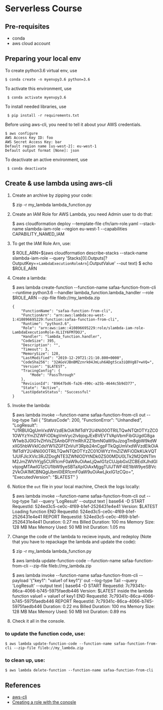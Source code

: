 # Serverless Course

## Pre-requisites
- conda
- aws cloud account 

## Preparing your local env

To create python3.6 virtual env, use

	$ conda create -n myenvpy3.6 python=3.6
	
	
To activate this environment, use

     $ conda activate myenvpy3.6


To install needed libraries, use
 
     $ pip install -r requirements.txt
     

Before using aws-cli, you need to tell it about your AWS credentials. 

	$ aws configure
	AWS Access Key ID: foo
	AWS Secret Access Key: bar
	Default region name [us-west-2]: eu-west-1
	Default output format [None]: json
 
    
To deactivate an active environment, use

     $ conda deactivate


## Create & use lambda using aws-cli
1) Create an archive by zipping your code:


     $ zip -r my_lambda lambda_function.py

2) Create an IAM Role for AWS Lambda, you need Admin user to do that:


  	$ aws cloudformation deploy --template-file cfn/iam-role.yaml --stack-name slambda-iam-role --region eu-west-1 --capabilities CAPABILITY_NAMED_IAM

2) To get the IAM Role Arn, use:


	$ ROLE_ARN=$(aws cloudformation describe-stacks --stack-name slambda-iam-role --query 'Stacks[0].Outputs[?OutputKey==`LambdaExecutionRoleArn`].OutputValue' --out text)
    $ echo $ROLE_ARN
    
3) Create a lambda:

	 
	 $ aws lambda create-function --function-name safaa-function-from-cli --runtime python3.6 --handler lambda_function.lambda_handler  --role $ROLE_ARN --zip-file fileb://my_lambda.zip
	 
       {
           "FunctionName": "safaa-function-from-cli",
           "FunctionArn": "arn:aws:lambda:eu-west-1:410896695229:function:safaa-function-from-cli",
           "Runtime": "python3.6",
           "Role": "arn:aws:iam::410896695229:role/slambda-iam-role-LambdaExecutionRole-XL1IY6FM7DOJ",
           "Handler": "lambda_function.handler",
           "CodeSize": 395,
           "Description": "",
           "Timeout": 3,
           "MemorySize": 128,
           "LastModified": "2019-12-29T21:21:10.800+0000",
           "CodeSha256": "32AGoVJBnBMZznrk04JmLuh6ADgtSca3iQ0VgB7+wVQ=",
           "Version": "$LATEST",
           "TracingConfig": {
               "Mode": "PassThrough"
           },
           "RevisionId": "89647bd6-fa26-490c-a25b-4644c5b9d377",
           "State": "Active",
           "LastUpdateStatus": "Successful"
       }
       
4) Invoke the lambda:


	$ aws lambda invoke --function-name safaa-function-from-cli out --log-type Tail
	{
	    "StatusCode": 200,
	    "FunctionError": "Unhandled",
	    "LogResult": "U1RBUlQgUmVxdWVzdElkOiA1MTdlY2U4Ni00OTRlLTQwNTQtOTYzZC01OWYzYmZlZWFiODkgVmVyc2lvbjogJExBVEVTVApVbmFibGUgdG8gaW1wb3J0IG1vZHVsZSAnbGFtYmRhX2Z1bmN0aW9uJzogTm8gbW9kdWxlIG5hbWVkICdsYW1iZGFfZnVuY3Rpb24nCgpFTkQgUmVxdWVzdElkOiA1MTdlY2U4Ni00OTRlLTQwNTQtOTYzZC01OWYzYmZlZWFiODkKUkVQT1JUIFJlcXVlc3RJZDogNTE3ZWNlODYtNDk0ZS00MDU0LTk2M2QtNTlmM2JmZWVhYjg5CUR1cmF0aW9uOiAwLjQwIG1zCUJpbGxlZCBEdXJhdGlvbjogMTAwIG1zCU1lbW9yeSBTaXplOiAxMjggTUIJTWF4IE1lbW9yeSBVc2VkOiA1MCBNQglJbml0IER1cmF0aW9uOiAwLjkxIG1zCQo=",
	    "ExecutedVersion": "$LATEST"
	}
	
5) Notice the `out` file in your local machine, Check the logs locally:


    $ aws lambda invoke --function-name safaa-function-from-cli  out --log-type Tail --query 'LogResult' --output text |  base64 -D
    START RequestId: 524ed3c5-ce0c-4f69-b1ef-2526431e4e41 Version: $LATEST
    Loading function
    END RequestId: 524ed3c5-ce0c-4f69-b1ef-2526431e4e41
    REPORT RequestId: 524ed3c5-ce0c-4f69-b1ef-2526431e4e41	Duration: 0.27 ms	Billed Duration: 100 ms	Memory Size: 128 MB	Max Memory Used: 50 MB	Init Duration: 1.05 ms


5) Change the code of the lambda to recieve inputs, and redeploy (Note that you have to repackage the lambda and update the code):
    
    
    $ zip -r my_lambda lambda_function.py
    
    $ aws lambda update-function-code --function-name safaa-function-from-cli --zip-file fileb://my_lambda.zip
    
    $ aws lambda invoke --function-name safaa-function-from-cli --payload '{"key1": "value1 of key1"}' out --log-type Tail --query 'LogResult' --output text |  base64 -D
    START RequestId: 7c79341c-86ca-4066-b745-5975faedb446 Version: $LATEST
    inside the lambda function
    value1 =  value1 of key1
    END RequestId: 7c79341c-86ca-4066-b745-5975faedb446
    REPORT RequestId: 7c79341c-86ca-4066-b745-5975faedb446	Duration: 0.22 ms	Billed Duration: 100 ms	Memory Size: 128 MB	Max Memory Used: 50 MB	Init Duration: 0.89 ms

7) Check it all in the console.

### to update the function code, use:

    $ aws lambda update-function-code --function-name safaa-function-from-cli --zip-file fileb://my_lambda.zip

### to clean up, use:

    $ aws lambda delete-function --function-name safaa-function-from-cli

## References
- [aws-cli](https://github.com/aws/aws-cli#getting-started)
- [Creating a role with the conosle](https://docs.aws.amazon.com/lambda/latest/dg/lambda-intro-execution-role.html)